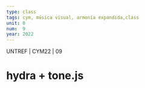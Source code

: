 ```yaml
---
type: class
tags: cym, música visual, armonía expandida,class
unit: 0
num:  9
year: 2022
---
```


<!-- slide bg="#010100" -->
UNTREF | CYM22 | 09

# hydra + tone.js

